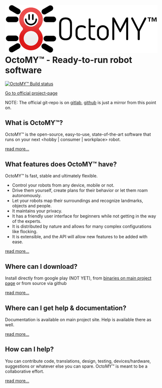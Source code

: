 # ![OctoMY™ Logo](content/design/octomy_logo.png) OctoMY™ - Ready-to-run robot software

[![OctoMY™ Build status](https://travis-ci.org/mrdeveloperdude/OctoMY.svg?branch=master)](https://travis-ci.org/mrdeveloperdude/OctoMY)

[Go to official project-page](http://www.octomy.org)

NOTE: The official git-repo is on [gitlab](https://gitlab.com/octomy/octomy), [github](https://github.com/mrdeveloperdude/OctoMY) is just a mirror from this point on.

What is OctoMY™?
----------------

OctoMY™ is the open-source, easy-to-use, state-of-the-art software that runs on your next &lt;hobby &#124; consumer &#124; workplace&gt; robot.

[read more...](http://www.octomy.org/about)

What features does OctoMY™ have?
--------------------------------

OctoMY™ Is fast, stable and ultimately flexible.
 * Control your robots from any device, mobile or not.
 * Drive them yourself, create plans for their behavior or let them roam autonomously.
 * Let your robots map their surroundings and recognize landmarks, objects and people.
 * It maintains your privacy.
 * It has a friendly user interface for beginners while not getting in the way of the experts.
 * It is distributed by nature and allows for many complex configurations like flocking.
 * It is extensible, and the API will allow new features to be added with ease.

[read more...](http://www.octomy.org/documentation/features)

Where can I download?
---------------------

Install directly from google play (NOT YET), from [binaries on main project page](http://www.octomy.org/download) or from source via github

[read more...](http://www.octomy.org/download)

Where can I get help &amp; documentation?
-----------------------------------------

Documentation is available on main project site. Help is available there as well.

[read more...](http://www.octomy.org/documentation)

How can I help?
---------------

You can contribute code, translations, design, testing, devices/hardware, suggestions or whatever else you can spare. OctoMY™ is meant to be a collaborative effort.

[read more...](http://www.octomy.org/contribute)
